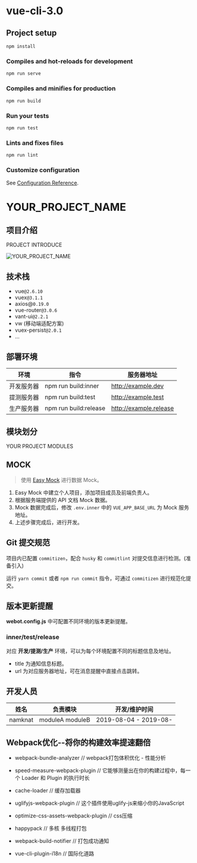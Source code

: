 # vue-cli-3.0

## Project setup
```
npm install
```

### Compiles and hot-reloads for development
```
npm run serve
```

### Compiles and minifies for production
```
npm run build
```

### Run your tests
```
npm run test
```

### Lints and fixes files
```
npm run lint
```

### Customize configuration
See [Configuration Reference](https://cli.vuejs.org/config/).

# YOUR_PROJECT_NAME

## 项目介绍

PROJECT INTRODUCE

![YOUR_PROJECT_NAME](https://via.placeholder.com/600x400.jpg)

## 技术栈

- vue`@2.6.10`
- vuex`@3.1.1`
- axios@`0.19.0`
- vue-router`@3.0.6`
- vant-ui`@2.2.1`
- vw (移动端适配方案)
- vuex-persist`@2.0.1`
- ...

## 部署环境

|  环境    |   指令   |   服务器地址   |
| ---- | ---- | ---- |
|   开发服务器   |   npm run build:inner   |   http://example.dev   |
|   提测服务器   |   npm run build:test   |   http://example.test   |
|    生产服务器  |   npm run build:release   |  http://example.release    |

## 模块划分

YOUR PROJECT MODULES

## MOCK

> 使用 [Easy Mock](http://192.168.1.171:7301/) 进行数据 Mock。

1. Easy Mock 中建立个人项目，添加项目成员及前端负责人。
2. 根据服务端提供的 API 文档 Mock 数据。
3. Mock 数据完成后，修改 `.env.inner`  中的 `VUE_APP_BASE_URL` 为 Mock 服务地址。
4. 上述步骤完成后，进行开发。

## Git 提交规范

项目内已配置 `commitizen`，配合 `husky` 和 `commitlint` 对提交信息进行检测。(准备引入)

运行 `yarn commit` 或者 `npm run commit` 指令，可通过 `commitizen` 进行规范化提交。

## 版本更新提醒

**webot.config.js** 中可配置不同环境的版本更新提醒。


### inner/test/release

对应 **开发/提测/生产** 环境，可以为每个环境配置不同的标题信息及地址。

- title 为通知信息标题。
- url 为对应服务器地址，可在消息提醒中直接点击跳转。

## 开发人员

| 姓名 | 负责模块 | 开发/维护时间 |
|---|---|---|
| namknat | moduleA moduleB | 2019-08-04 - 2019-08- |

## Webpack优化--将你的构建效率提速翻倍

- webpack-bundle-analyzer // webpack打包体积优化 - 性能分析

- speed-measure-webpack-plugin // 它能够测量出在你的构建过程中，每一个 Loader 和 Plugin 的执行时长

- cache-loader // 缓存加载器

- uglifyjs-webpack-plugin // 这个插件使用uglify-js来缩小你的JavaScript

- optimize-css-assets-webpack-plugin // css压缩

- happypack // 多核 多线程打包

- webpack-build-notifier // 打包成功通知

- vue-cli-plugin-i18n // 国际化道路
